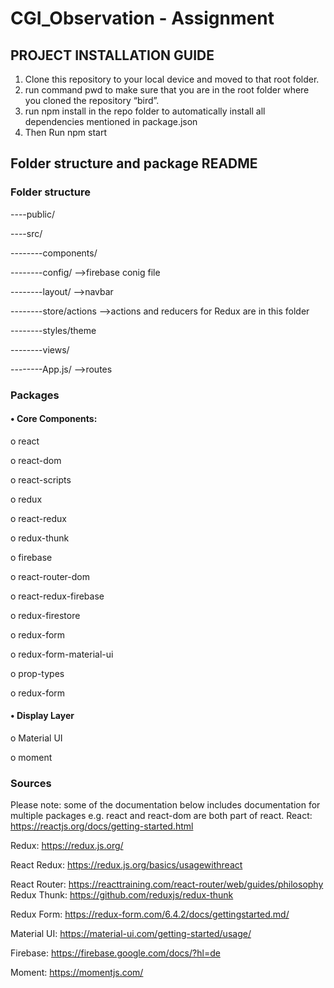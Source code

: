 # CGI_Observation - Assignment

## PROJECT INSTALLATION GUIDE
1.	Clone this repository to your local device and moved to that root folder.
2.	run command pwd to make sure that you are in the root folder where you cloned the repository “bird”.
3.	run npm install in the repo folder to automatically install all dependencies mentioned in package.json
4.	Then Run npm start

## Folder structure and package README

### Folder structure
----public/

----src/

--------components/

--------config/		    -->firebase conig file

--------layout/		    -->navbar

--------store/actions	-->actions and reducers for Redux are in this folder

--------styles/theme

--------views/

--------App.js/		    -->routes


### Packages
#### •	Core Components:

o	react

o	react-dom

o	react-scripts

o	redux

o	react-redux

o	redux-thunk

o	firebase

o	react-router-dom

o	react-redux-firebase

o	redux-firestore

o	redux-form

o	redux-form-material-ui

o	prop-types

o	redux-form

#### •	Display Layer

o	Material UI

o	moment


### Sources
Please note: some of the documentation below includes documentation for multiple packages e.g. react and react-dom are both part of react.
React: https://reactjs.org/docs/getting-started.html

Redux: https://redux.js.org/

React Redux: https://redux.js.org/basics/usagewithreact

React Router: https://reacttraining.com/react-router/web/guides/philosophy
Redux Thunk: https://github.com/reduxjs/redux-thunk

Redux Form: https://redux-form.com/6.4.2/docs/gettingstarted.md/

Material UI: https://material-ui.com/getting-started/usage/

Firebase: https://firebase.google.com/docs/?hl=de

Moment: https://momentjs.com/
